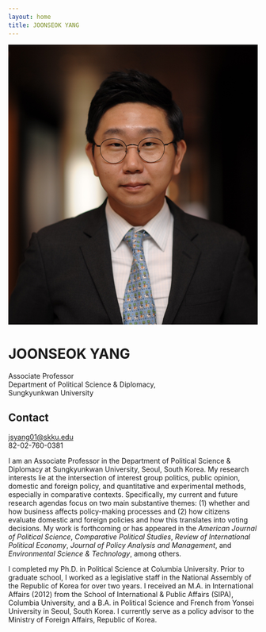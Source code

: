 ```yaml
---
layout: home
title: JOONSEOK YANG
---
```


![Joonseok Yang](/assets/img/profile.jpg)

# JOONSEOK YANG

Associate Professor  
Department of Political Science & Diplomacy,  
Sungkyunkwan University

## Contact
jsyang01@skku.edu  
82-02-760-0381

I am an Associate Professor in the Department of Political Science & Diplomacy at Sungkyunkwan University, Seoul, South Korea. My research interests lie at the intersection of interest group politics, public opinion, domestic and foreign policy, and quantitative and experimental methods, especially in comparative contexts. Specifically, my current and future research agendas focus on two main substantive themes: (1) whether and how business affects policy-making processes and (2) how citizens evaluate domestic and foreign policies and how this translates into voting decisions. My work is forthcoming or has appeared in the *American Journal of Political Science*, *Comparative Political Studies*, *Review of International Political Economy*, *Journal of Policy Analysis and Management*, and *Environmental Science & Technology*, among others.

I completed my Ph.D. in Political Science at Columbia University. Prior to graduate school, I worked as a legislative staff in the National Assembly of the Republic of Korea for over two years. I received an M.A. in International Affairs (2012) from the School of International & Public Affairs (SIPA), Columbia University, and a B.A. in Political Science and French from Yonsei University in Seoul, South Korea. I currently serve as a policy advisor to the Ministry of Foreign Affairs, Republic of Korea.
